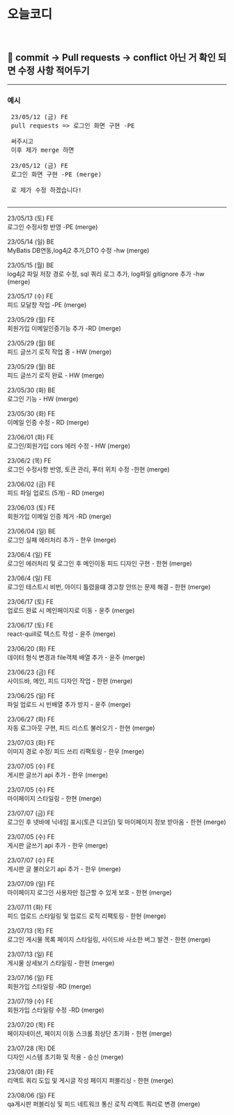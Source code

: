 # 오늘코디

<br>

## 🤙 commit -> Pull requests -> conflict 아닌 거 확인 되면 수정 사항 적어두기

<hr/>

### 예시

<pre>
 23/05/12 (금) FE
 pull requests => 로그인 화면 구현 -PE
 
 써주시고
 이후 제가 merge 하면
 
 23/05/12 (금) FE
 로그인 화면 구현 -PE (merge) 
 
 로 제가 수정 하겠습니다!

</pre>

<hr/>

 23/05/13 (토) FE<br>
 로그인 수정사항 반영 -PE (merge)
 
 23/05/14 (일) BE<br>
 MyBatis DB연동,log4j2 추가,DTO 수정 -hw (merge)

 23/05/15 (월) BE<br>
 log4j2 파일 저장 경로 수정, sql 쿼리 로그 추가, log파일 gitignore 추가 -hw (merge)

 23/05/17 (수) FE<br>
 피드 모달창 작업 -PE (merge)

 23/05/29 (월) FE<br>
 회원가입 이메일인증기능 추가 -RD (merge)
 
 23/05/29 (월) BE<br>
 피드 글쓰기 로직 작업 중 - HW (merge) 

 23/05/29 (월) BE<br>
 피드 글쓰기 로직 완료 - HW (merge)  

 23/05/30 (화) BE<br>
 로그인 기능 - HW (merge) 
 
 23/05/30 (화) FE<br>
 이메일 인증 수정 - RD (merge) 

 23/06/01 (화) FE<br>
 로그인/회원가입 cors 에러 수정 - HW (merge)  

 23/06/2 (목) FE<br>
 로그인 수정사항 반영, 토큰 관리, 푸터 위치 수정  -한현 (merge)  

 23/06/02 (금) FE<br>
 피드 파일 업로드 (5개) - RD (merge)  

 23/06/03 (토) FE<br>
 회원가입 이메일 인증 제거 -RD (merge)  

 23/06/04 (일) BE<br>
 로그인 실패 에러처리 추가 - 한우 (merge) 
 
  23/06/4 (일) FE<br>
 로그인 에러처리 및 로그인 후 메인이동 피드 디자인 구현 - 한현 (merge) 
 
  23/06/4 (일) FE<br>
  로그인 테스트시 비번, 아이디 틀렸을떄 경고창 안뜨는 문제 해결 - 한현 (merge) 
  
  23/06/17 (토) FE<br>
  업로드 완료 시 메인페이지로 이동 - 윤주 (merge) 
  
  23/06/17 (토) FE<br>
  react-quill로 텍스트 작성 - 윤주 (merge) 

  23/06/20 (화) FE<br>
  데이터 형식 변경과 file객체 배열 추가 - 윤주 (merge) 

  23/06/23 (금) FE<br>
  사이드바, 메인, 피드 디자인 작업 - 한현 (merge) 

  23/06/25 (일) FE<br>
  파일 업로드 시 빈배열 추가 방지 - 윤주 (merge) 

  23/06/27 (화) FE<br>
  자동 로그아웃 구현, 피드 리스트 불러오기 - 한현 (merge) 

  23/07/03 (화) FE<br>
  이미지 경로 수정/ 피드 쓰리 리팩토링 - 한우 (merge) 
  
  23/07/05 (수) FE<br>
  게시판 글쓰기 api 추가 - 한우  (merge) 
  
  23/07/05 (수) FE<br>
  마이페이지 스타일링 - 한현  (merge) 

  23/07/07 (금) FE<br>
  로그인 후 넷바에 닉네임 표시(토큰 디코딩) 및 마이페이지 정보 받아옴 - 한현  (merge)  

  23/07/05 (수) FE<br>
  게시판 글쓰기 api 추가 - 한우   (merge) 

  23/07/07 (수) FE<br>
  게시판 글 불러오기 api 추가 - 한우   (merge) 

  23/07/09 (일) FE<br>
  마이페이지 로그인 사용자만 접근할 수 있게 보호 - 한현 (merge)   
  
  23/07/11 (화) FE<br>
  피드 업로드 스타일링 및 업로드 로직 리팩토링 - 한현 (merge)   

  23/07/13 (목) FE<br>
  로그인 게시물 목록 페이지 스타일링, 사이드바 사소한 버그 발견 - 한현 (merge)  

  23/07/13 (일) FE<br>
  게시물 상세보기 스타일링 - 한현  (merge)  

  23/07/16 (일) FE<br>
  회원가입 스타일링 -RD  (merge) 

  23/07/19 (수) FE<br> 
  회원가입 스타일링 수정 -RD  (merge)

  23/07/20 (목) FE<br>
  페이지네이션, 페이지 이동 스크롤 최상단 초기화 - 한현  (merge) 

  23/07/28 (목) DE<br>
  디자인 시스템 초기화 및 적용 - 승신  (merge) 

  23/08/01 (화) FE<br>
  리액트 쿼리 도입 및 게시글 작성 페이지 퍼블리싱 - 한현  (merge)  

  23/08/06 (일) FE<br>
  qa게시판 퍼블리싱 및 피드 네트워크 통신 로직 리액트 쿼리로 변경   (merge) 
